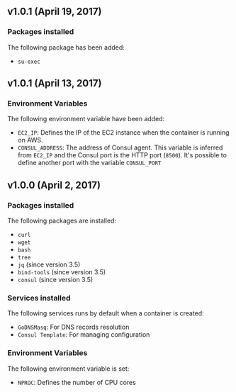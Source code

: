 ## v1.0.1 (April 19, 2017) 

### Packages installed

The following package has been added:
  - `su-exec`

## v1.0.1 (April 13, 2017) 

### Environment Variables

The following environment variable have been added:
  - `EC2_IP`: Defines the IP of the EC2 instance when the container is running on AWS.
  - `CONSUL_ADDRESS`: The address of Consul agent. This variable is inferred from `EC2_IP` and the Consul port is the HTTP port (`8500`). 
  It's possible to define another port with the variable `CONSUL_PORT`

  
## v1.0.0 (April 2, 2017) 

### Packages installed

The following packages are installed:
  - `curl`
  - `wget`
  - `bash` 
  - `tree`
  - `jq` (since version 3.5)
  - `bind-tools` (since version 3.5)
  - `consul` (since version 3.5)

### Services installed

The following services runs by default when a container is created:
  - `GoDNSMasq`: For DNS records resolution
  - `Consul Template`: For managing configuration

### Environment Variables

The following environment variable is set:
  - `NPROC`: Defines the number of CPU cores